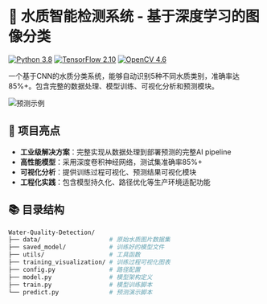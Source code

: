 # 🌊 水质智能检测系统 - 基于深度学习的图像分类

[![Python 3.8](https://img.shields.io/badge/Python-3.8-blue.svg)](https://www.python.org/)
[![TensorFlow 2.10](https://img.shields.io/badge/TensorFlow-2.10-orange.svg)](https://www.tensorflow.org/)
[![OpenCV 4.6](https://img.shields.io/badge/OpenCV-4.6-green.svg)](https://opencv.org/)

一个基于CNN的水质分类系统，能够自动识别5种不同水质类别，准确率达85%+。包含完整的数据处理、模型训练、可视化分析和预测模块。

![预测示例](https://via.placeholder.com/600x400/009688/FFFFFF?text=Actual:4+Predicted:4) <!-- 建议替换为实际预测对比图 -->

## 🚀 项目亮点
- ​**工业级解决方案**：完整实现从数据处理到部署预测的完整AI pipeline
- ​**高性能模型**：采用深度卷积神经网络，测试集准确率85%+
- ​**可视化分析**：提供训练过程可视化、预测结果可视化模块
- ​**工程化实践**：包含模型持久化、路径优化等生产环境适配功能

## 📚 目录结构
```bash
Water-Quality-Detection/
├── data/                   # 原始水质图片数据集
├── saved_model/            # 训练好的模型文件
├── utils/                  # 工具函数
├── training_visualization/ # 训练过程可视化图表
├── config.py               # 路径配置
├── model.py                # 模型架构定义
├── train.py                # 模型训练脚本
└── predict.py              # 预测演示脚本
